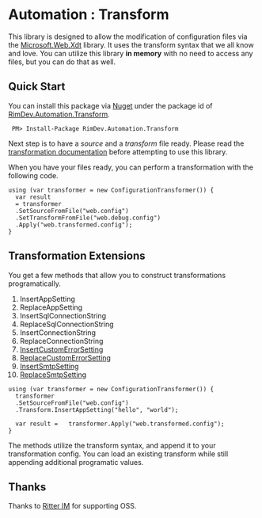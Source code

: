 # Automation : Transform

This library is designed to allow the modification of configuration files via the [Microsoft.Web.Xdt](http://www.nuget.org/packages/Microsoft.Web.Xdt/) library. It uses the transform syntax that we all know and love. You can utilize this library **in memory** with no need to access any files, but you can do that as well.

## Quick Start

You can install this package via [Nuget](http://nuget.org) under the package id of [RimDev.Automation.Transform](http://www.nuget.org/packages/RimDev.Automation.Transform/).

```
 PM> Install-Package RimDev.Automation.Transform
```

Next step is to have a *source* and a *transform* file ready. Please read the [transformation documentation](http://msdn.microsoft.com/en-us/library/dd465326%28v=vs.110%29.aspx) before attempting to use this library.

When you have your files ready, you can perform a transformation with the following code.

```
using (var transformer = new ConfigurationTransformer()) {
  var result
  = transformer
  .SetSourceFromFile("web.config")
  .SetTransformFromFile("web.debug.config")
  .Apply("web.transformed.config");
}
```

## Transformation Extensions

You get a few methods that allow you to construct transformations programatically.

1. InsertAppSetting
2. ReplaceAppSetting
3. InsertSqlConnectionString
4. ReplaceSqlConnectionString
5. InsertConnectionString
6. ReplaceConnectionString
7. [InsertCustomErrorSetting](http://http://msdn.microsoft.com/en-us/library/h0hfz6fc(v=vs.100).aspx)
8. [ReplaceCustomErrorSetting](http://http://msdn.microsoft.com/en-us/library/h0hfz6fc(v=vs.100).aspx)
9. [InsertSmtpSetting](http://msdn.microsoft.com/en-us/library/ms164240%28v=vs.110%29.aspx)
10. [ReplaceSmtpSetting](http://msdn.microsoft.com/en-us/library/ms164240%28v=vs.110%29.aspx)

```
using (var transformer = new ConfigurationTransformer()) {
  transformer
  .SetSourceFromFile("web.config")
  .Transform.InsertAppSetting("hello", "world");

  var result =   transformer.Apply("web.transformed.config");
}
```

The methods utilize the transform syntax, and append it to your transformation config. You can load an existing transform while still appending additional programatic values.

## Thanks

Thanks to [Ritter IM](http://ritterim.com) for supporting OSS.
